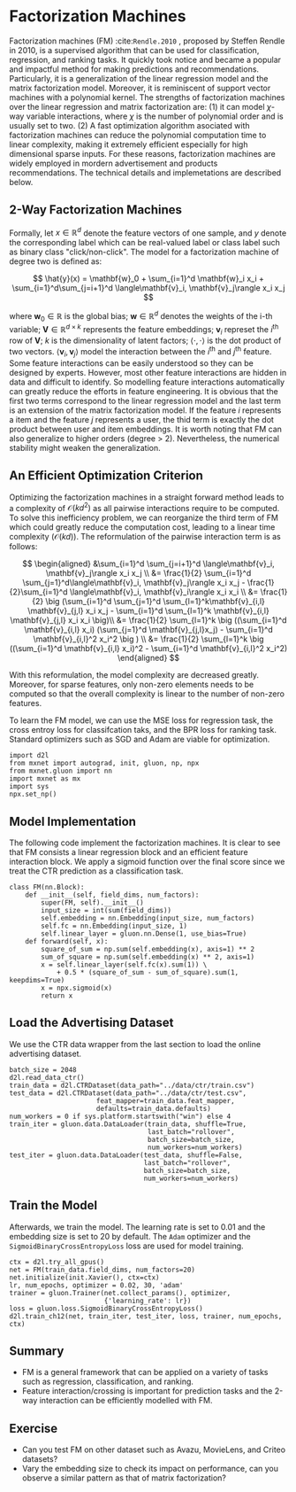 # Factorization Machines

Factorization machines (FM) :cite:`Rendle.2010` , proposed by Steffen Rendle in 2010,  is a supervised algorithm that can be used for classification, regression, and ranking tasks. It quickly took notice and became a popular and impactful method for making predictions and recommendations. Particularly, it is a generalization of the linear regression model and the matrix factorization model. Moreover, it is reminiscent of support vector machines with a polynomial kernel. The strengths of factorization machines over the linear regression and matrix factorization are: (1) it can model $\chi$-way variable interactions, where $\chi$ is the number of polynomial order and is usually set to two. (2) A fast optimization algorithm asociated with factorization machines can reduce the polynomial computation time to linear complexity, making it extremely efficient especially for high dimensional sparse inputs.  For these reasons, factorization machines are widely employed in mordern advertisement and products recommendations. The technical details and implemetations are described below.


## 2-Way Factorization Machines

Formally, let $x \in \mathbb{R}^d$ denote the feature vectors of one sample, and $y$ denote the corresponding label which can be real-valued label or class label such as binary class "click/non-click". The model for a factorization machine of degree two is defined as:

$$
\hat{y}(x) = \mathbf{w}_0 + \sum_{i=1}^d \mathbf{w}_i x_i + \sum_{i=1}^d\sum_{j=i+1}^d \langle\mathbf{v}_i, \mathbf{v}_j\rangle x_i x_j
$$

where $\mathbf{w}_0 \in \mathbb{R}$ is the global bias; $\mathbf{w} \in \mathbb{R}^d$ denotes the weights of the i-th variable; $\mathbf{V} \in \mathbb{R}^{d\times k}$ represents the feature embeddings; $\mathbf{v}_i$ represet the $i^\mathrm{th}$ row of $\mathbf{V}$; $k$ is the dimensionality of latent factors; $\langle\cdot, \cdot \rangle$ is the dot product of two vectors.  $\langle \mathbf{v}_i, \mathbf{v}_j \rangle$ model the interaction between the $i^\mathrm{th}$ and $j^\mathrm{th}$ feature. Some feature interactions can be easily understood so they can be designed by experts. However, most other feature interactions are hidden in data and difficult to identify. So modelling feature interactions automatically can greatly reduce the efforts in feature engineering. It is obvious that the first two terms correspond to the linear regression model and the last term is an extension of the matrix factorization model. If the feature $i$ represents a item and the feature $j$ represents a user, the thid term is exactly the dot product between user and item embeddings. It is worth noting that FM can also generalize to higher orders (degree > 2). Nevertheless, the numerical stability might weaken the generalization.  
 

## An Efficient Optimization Criterion

Optimizing the factorization machines in a  straight forward method leads to a complexity of $\mathcal{O}(kd^2)$ as all pairwise interactions require to be computed. To solve this inefficiency problem, we can reorganize the third term of FM which could greatly reduce the computation cost, leading to a linear time complexity ($\mathcal{O}(kd)$).  The reformulation of the pairwise interaction term is as follows:

$$
\begin{aligned}
&\sum_{i=1}^d \sum_{j=i+1}^d \langle\mathbf{v}_i, \mathbf{v}_j\rangle x_i x_j \\
 &= \frac{1}{2} \sum_{i=1}^d \sum_{j=1}^d\langle\mathbf{v}_i, \mathbf{v}_j\rangle x_i x_j - \frac{1}{2}\sum_{i=1}^d \langle\mathbf{v}_i, \mathbf{v}_i\rangle x_i x_i \\
 &= \frac{1}{2} \big (\sum_{i=1}^d \sum_{j=1}^d \sum_{l=1}^k\mathbf{v}_{i,l} \mathbf{v}_{j,l} x_i x_j - \sum_{i=1}^d \sum_{l=1}^k \mathbf{v}_{i,l} \mathbf{v}_{j,l} x_i x_i \big)\\
 &=  \frac{1}{2} \sum_{l=1}^k \big ((\sum_{i=1}^d \mathbf{v}_{i,l} x_i) (\sum_{j=1}^d \mathbf{v}_{j,l}x_j) - \sum_{i=1}^d \mathbf{v}_{i,l}^2 x_i^2 \big ) \\
 &= \frac{1}{2} \sum_{l=1}^k \big ((\sum_{i=1}^d \mathbf{v}_{i,l} x_i)^2 - \sum_{i=1}^d \mathbf{v}_{i,l}^2 x_i^2)
 \end{aligned}
$$

With this reformulation, the model complexity are decreased greatly. Moreover, for sparse features, only non-zero elements needs to be computed so that the overall complexity is linear to the number of non-zero features. 

To learn the FM model, we can use the MSE loss for regression task, the cross entroy loss for classifcation taks, and the BPR loss for ranking task. Standard optimizers such as SGD and Adam are viable for optimization.

```{.python .input  n=2}
import d2l
from mxnet import autograd, init, gluon, np, npx
from mxnet.gluon import nn
import mxnet as mx
import sys
npx.set_np()
```

## Model Implementation
The following code implement the factorization machines. It is clear to see that FM consists a linear regression block and an efficient feature interaction block. We apply a sigmoid function over the final score since we treat the CTR prediction as a classification task.

```{.python .input  n=2}
class FM(nn.Block):
    def __init__(self, field_dims, num_factors):
        super(FM, self).__init__()
        input_size = int(sum(field_dims))
        self.embedding = nn.Embedding(input_size, num_factors)
        self.fc = nn.Embedding(input_size, 1)
        self.linear_layer = gluon.nn.Dense(1, use_bias=True)
    def forward(self, x):
        square_of_sum = np.sum(self.embedding(x), axis=1) ** 2
        sum_of_square = np.sum(self.embedding(x) ** 2, axis=1)
        x = self.linear_layer(self.fc(x).sum(1)) \
            + 0.5 * (square_of_sum - sum_of_square).sum(1, keepdims=True)
        x = npx.sigmoid(x)
        return x
```

## Load the Advertising Dataset
We use the CTR data wrapper from the last section to load the online advertising dataset.

```{.python .input  n=3}
batch_size = 2048
d2l.read_data_ctr()
train_data = d2l.CTRDataset(data_path="../data/ctr/train.csv")
test_data = d2l.CTRDataset(data_path="../data/ctr/test.csv", 
                      feat_mapper=train_data.feat_mapper, 
                      defaults=train_data.defaults)
num_workers = 0 if sys.platform.startswith("win") else 4
train_iter = gluon.data.DataLoader(train_data, shuffle=True, 
                                   last_batch="rollover", 
                                   batch_size=batch_size,
                                   num_workers=num_workers)
test_iter = gluon.data.DataLoader(test_data, shuffle=False,
                                  last_batch="rollover", 
                                  batch_size=batch_size,
                                  num_workers=num_workers)
```

## Train the Model
Afterwards, we train the model. The learning rate is set to 0.01 and the embedding size is set to 20 by default. The `Adam` optimizer and the `SigmoidBinaryCrossEntropyLoss` loss are used for model training.

```{.python .input  n=5}
ctx = d2l.try_all_gpus()
net = FM(train_data.field_dims, num_factors=20)
net.initialize(init.Xavier(), ctx=ctx)
lr, num_epochs, optimizer = 0.02, 30, 'adam'
trainer = gluon.Trainer(net.collect_params(), optimizer, 
                        {'learning_rate': lr})
loss = gluon.loss.SigmoidBinaryCrossEntropyLoss()
d2l.train_ch12(net, train_iter, test_iter, loss, trainer, num_epochs, ctx)
```

## Summary

* FM is a general framework that can be applied on a variety of tasks such as regression, classification, and ranking. 
* Feature interaction/crossing is important for prediction tasks and the 2-way interaction can be efficiently modelled with FM.

## Exercise
* Can you test FM on other dataset such as Avazu, MovieLens, and Criteo datasets?
* Vary the embedding size to check its impact on performance, can you observe a similar pattern as that of matrix factorization?
